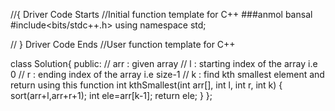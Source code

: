 //{ Driver Code Starts
//Initial function template for C++
###anmol bansal
#include<bits/stdc++.h>
using namespace std;

// } Driver Code Ends
//User function template for C++

class Solution{
    public:
    // arr : given array
    // l : starting index of the array i.e 0
    // r : ending index of the array i.e size-1
    // k : find kth smallest element and return using this function
    int kthSmallest(int arr[], int l, int r, int k) {
        sort(arr+l,arr+r+1);
        int ele=arr[k-1];
        return ele;
    }
};


